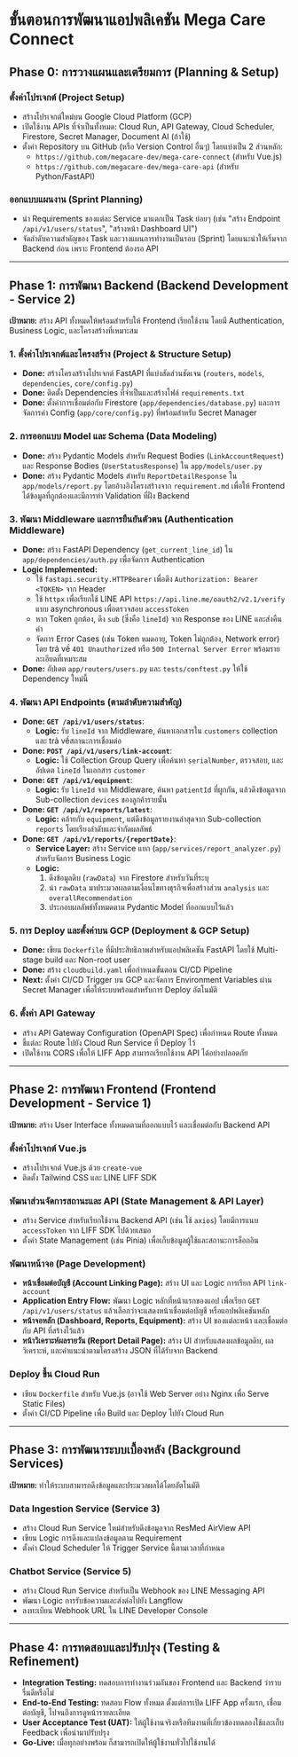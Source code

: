 # ขั้นตอนการพัฒนาแอปพลิเคชัน Mega Care Connect

## Phase 0: การวางแผนและเตรียมการ (Planning & Setup)

### ตั้งค่าโปรเจกต์ (Project Setup)
- สร้างโปรเจกต์ใหม่บน Google Cloud Platform (GCP)
- เปิดใช้งาน APIs ที่จำเป็นทั้งหมด: Cloud Run, API Gateway, Cloud Scheduler, Firestore, Secret Manager, Document AI (ถ้าใช้)
- ตั้งค่า Repository บน GitHub (หรือ Version Control อื่นๆ) โดยแบ่งเป็น 2 ส่วนหลัก:
  - `https://github.com/megacare-dev/mega-care-connect` (สำหรับ Vue.js)
  - `https://github.com/megacare-dev/mega-care-api` (สำหรับ Python/FastAPI)

### ออกแบบแผนงาน (Sprint Planning)
- นำ Requirements ของแต่ละ Service มาแตกเป็น Task ย่อยๆ (เช่น "สร้าง Endpoint `/api/v1/users/status`", "สร้างหน้า Dashboard UI")
- จัดลำดับความสำคัญของ Task และวางแผนการทำงานเป็นรอบ (Sprint) โดยแนะนำให้เริ่มจาก Backend ก่อน เพราะ Frontend ต้องรอ API

---

## Phase 1: การพัฒนา Backend (Backend Development - Service 2)
**เป้าหมาย:** สร้าง API ทั้งหมดให้พร้อมสำหรับให้ Frontend เรียกใช้งาน โดยมี Authentication, Business Logic, และโครงสร้างที่เหมาะสม

### 1. ตั้งค่าโปรเจกต์และโครงสร้าง (Project & Structure Setup)
- **Done:** สร้างโครงสร้างโปรเจกต์ FastAPI ที่แบ่งสัดส่วนชัดเจน (`routers`, `models`, `dependencies`, `core/config.py`)
- **Done:** ติดตั้ง Dependencies ที่จำเป็นและสร้างไฟล์ `requirements.txt`
- **Done:** ตั้งค่าการเชื่อมต่อกับ Firestore (`app/dependencies/database.py`) และการจัดการค่า Config (`app/core/config.py`) ที่พร้อมสำหรับ Secret Manager

### 2. การออกแบบ Model และ Schema (Data Modeling)
- **Done:** สร้าง Pydantic Models สำหรับ Request Bodies (`LinkAccountRequest`) และ Response Bodies (`UserStatusResponse`) ใน `app/models/user.py`
- **Done:** สร้าง Pydantic Models สำหรับ `ReportDetailResponse` ใน `app/models/report.py` โดยอ้างอิงโครงสร้างจาก `requirement.md` เพื่อให้ Frontend ได้ข้อมูลที่ถูกต้องและมีการทำ Validation ที่ฝั่ง Backend

### 3. พัฒนา Middleware และการยืนยันตัวตน (Authentication Middleware)
- **Done:** สร้าง FastAPI Dependency (`get_current_line_id`) ใน `app/dependencies/auth.py` เพื่อจัดการ Authentication
- **Logic Implemented:**
  - ใช้ `fastapi.security.HTTPBearer` เพื่อดึง `Authorization: Bearer <TOKEN>` จาก Header
  - ใช้ `httpx` เพื่อเรียกใช้ LINE API `https://api.line.me/oauth2/v2.1/verify` แบบ asynchronous เพื่อตรวจสอบ `accessToken`
  - หาก Token ถูกต้อง, ดึง `sub` (ซึ่งคือ `lineId`) จาก Response ของ LINE และส่งคืนค่า
  - จัดการ Error Cases (เช่น Token หมดอายุ, Token ไม่ถูกต้อง, Network error) โดย trả về `401 Unauthorized` หรือ `500 Internal Server Error` พร้อมรายละเอียดที่เหมาะสม
- **Done:** อัปเดต `app/routers/users.py` และ `tests/conftest.py` ให้ใช้ Dependency ใหม่นี้

### 4. พัฒนา API Endpoints (ตามลำดับความสำคัญ)
- **Done: `GET /api/v1/users/status`**:
  - **Logic:** รับ `lineId` จาก Middleware, ค้นหาเอกสารใน `customers` collection และ trả vềสถานะการเชื่อมต่อ
- **Done: `POST /api/v1/users/link-account`**:
  - **Logic:** ใช้ Collection Group Query เพื่อค้นหา `serialNumber`, ตรวจสอบ, และอัปเดต `lineId` ในเอกสาร `customer`
- **Done: `GET /api/v1/equipment`**:
  - **Logic:** รับ `lineId` จาก Middleware, ค้นหา `patientId` ที่ผูกกัน, แล้วดึงข้อมูลจาก Sub-collection `devices` ของลูกค้ารายนั้น
- **Done: `GET /api/v1/reports/latest`**:
  - **Logic:** คล้ายกับ `equipment`, แต่ดึงข้อมูลรายงานล่าสุดจาก Sub-collection `reports` โดยเรียงลำดับและจำกัดผลลัพธ์
- **Done: `GET /api/v1/reports/{reportDate}`**:
  - **Service Layer:** สร้าง Service แยก (`app/services/report_analyzer.py`) สำหรับจัดการ Business Logic
  - **Logic:**
    1. ดึงข้อมูลดิบ (`rawData`) จาก Firestore สำหรับวันที่ระบุ
    2. นำ `rawData` มาประมวลผลตามเงื่อนไขทางธุรกิจเพื่อสร้างส่วน `analysis` และ `overallRecommendation`
    3. ประกอบผลลัพธ์ทั้งหมดตาม Pydantic Model ที่ออกแบบไว้แล้ว

### 5. การ Deploy และตั้งค่าบน GCP (Deployment & GCP Setup)
- **Done:** เขียน `Dockerfile` ที่มีประสิทธิภาพสำหรับแอปพลิเคชัน FastAPI โดยใช้ Multi-stage build และ Non-root user
- **Done:** สร้าง `cloudbuild.yaml` เพื่อกำหนดขั้นตอน CI/CD Pipeline
- **Next:** ตั้งค่า CI/CD Trigger บน GCP และจัดการ Environment Variables ผ่าน Secret Manager เพื่อให้ระบบพร้อมสำหรับการ Deploy อัตโนมัติ

### 6. ตั้งค่า API Gateway
- สร้าง API Gateway Configuration (OpenAPI Spec) เพื่อกำหนด Route ทั้งหมด
- ชี้แต่ละ Route ไปยัง Cloud Run Service ที่ Deploy ไว้
- เปิดใช้งาน CORS เพื่อให้ LIFF App สามารถเรียกใช้งาน API ได้อย่างปลอดภัย

---

## Phase 2: การพัฒนา Frontend (Frontend Development - Service 1)
**เป้าหมาย:** สร้าง User Interface ทั้งหมดตามที่ออกแบบไว้ และเชื่อมต่อกับ Backend API

### ตั้งค่าโปรเจกต์ Vue.js
- สร้างโปรเจกต์ Vue.js ด้วย `create-vue`
- ติดตั้ง Tailwind CSS และ LINE LIFF SDK

### พัฒนาส่วนจัดการสถานะและ API (State Management & API Layer)
- สร้าง Service สำหรับเรียกใช้งาน Backend API (เช่น ใช้ `axios`) โดยมีการแนบ `accessToken` จาก LIFF SDK ไปด้วยเสมอ
- ตั้งค่า State Management (เช่น Pinia) เพื่อเก็บข้อมูลผู้ใช้และสถานะการล็อกอิน

### พัฒนาหน้าจอ (Page Development)
- **หน้าเชื่อมต่อบัญชี (Account Linking Page):** สร้าง UI และ Logic การเรียก API `link-account`
- **Application Entry Flow:** พัฒนา Logic หลักที่หน้าแรกของแอป เพื่อเรียก `GET /api/v1/users/status` แล้วเลือกว่าจะแสดงหน้าเชื่อมต่อบัญชี หรือแอปพลิเคชันหลัก
- **หน้าจอหลัก (Dashboard, Reports, Equipment):** สร้าง UI ของแต่ละหน้า และเชื่อมต่อกับ API ที่สร้างไว้แล้ว
- **หน้าวิเคราะห์ผลรายวัน (Report Detail Page):** สร้าง UI สำหรับแสดงผลข้อมูลดิบ, ผลวิเคราะห์, และคำแนะนำตามโครงสร้าง JSON ที่ได้รับจาก Backend

### Deploy ขึ้น Cloud Run
- เขียน `Dockerfile` สำหรับ Vue.js (อาจใช้ Web Server อย่าง Nginx เพื่อ Serve Static Files)
- ตั้งค่า CI/CD Pipeline เพื่อ Build และ Deploy ไปยัง Cloud Run

---

## Phase 3: การพัฒนาระบบเบื้องหลัง (Background Services)
**เป้าหมาย:** ทำให้ระบบสามารถดึงข้อมูลและประมวลผลได้โดยอัตโนมัติ

### Data Ingestion Service (Service 3)
- สร้าง Cloud Run Service ใหม่สำหรับดึงข้อมูลจาก ResMed AirView API
- เขียน Logic การดึงและแปลงข้อมูลตาม Requirement
- ตั้งค่า Cloud Scheduler ให้ Trigger Service นี้ตามเวลาที่กำหนด

### Chatbot Service (Service 5)
- สร้าง Cloud Run Service สำหรับเป็น Webhook ของ LINE Messaging API
- พัฒนา Logic การรับข้อความและส่งต่อไปยัง Langflow
- ลงทะเบียน Webhook URL ใน LINE Developer Console

---

## Phase 4: การทดสอบและปรับปรุง (Testing & Refinement)
- **Integration Testing:** ทดสอบการทำงานร่วมกันของ Frontend และ Backend ว่าราบรื่นดีหรือไม่
- **End-to-End Testing:** ทดสอบ Flow ทั้งหมด ตั้งแต่การเปิด LIFF App ครั้งแรก, เชื่อมต่อบัญชี, ไปจนถึงการดูหน้ารายละเอียด
- **User Acceptance Test (UAT):** ให้ผู้ใช้งานจริงหรือทีมงานที่เกี่ยวข้องทดลองใช้และเก็บ Feedback เพื่อนำมาปรับปรุง
- **Go-Live:** เมื่อทุกอย่างพร้อม ก็สามารถเปิดให้ผู้ใช้งานทั่วไปใช้งานได้